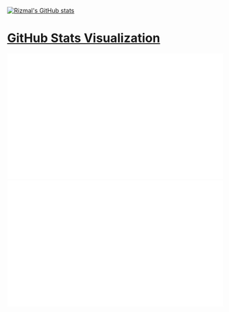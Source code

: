 [![Rizmal's GitHub stats](https://github-readme-stats.vercel.app/api?username=rismalrv&count_private=true)](https://github.com/rismalrv/github-readme-stats)

# [GitHub Stats Visualization](https://github.com/rismalrv/github-stats)

<a href="https://github.com/rismalrv/github-stats">

![](https://github.com/rismalrv/github-stats/blob/master/generated/overview.svg)
![](https://github.com/rismalrv/github-stats/blob/master/generated/languages.svg)

</a>
